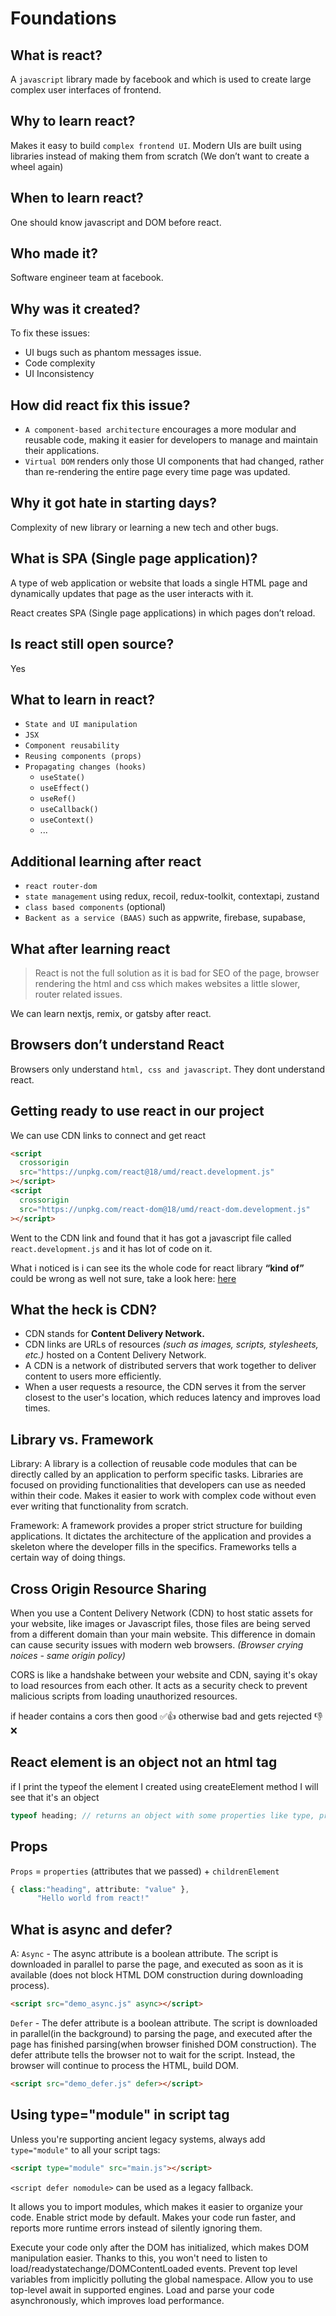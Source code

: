 # Foundations

## What is react?

A `javascript` library made by facebook and which is used to create large complex user interfaces of frontend.

## Why to learn react?

Makes it easy to build `complex frontend UI`. Modern UIs are built using libraries instead of making them from scratch (We don’t want to create a wheel again)

## When to learn react?

One should know javascript and DOM before react.

## Who made it?

Software engineer team at facebook.

## Why was it created?

To fix these issues:

- UI bugs such as phantom messages issue.
- Code complexity
- UI Inconsistency

## How did react fix this issue?

- `A component-based architecture` encourages a more modular and reusable code, making it easier for developers to manage and maintain their applications.
- `Virtual DOM` renders only those UI components that had changed, rather than re-rendering the entire page every time page was updated.

## Why it got hate in starting days?

Complexity of new library or learning a new tech and other bugs.

## What is SPA (Single page application)?

A type of web application or website that loads a single HTML page and dynamically updates that page as the user interacts with it.

React creates SPA (Single page applications) in which pages don’t reload.

## Is react still open source?

Yes

## What to learn in react?

- `State and UI manipulation`
- `JSX`
- `Component reusability`
- `Reusing components (props)`
- `Propagating changes (hooks)`
  - `useState()`
  - `useEffect()`
  - `useRef()`
  - `useCallback()`
  - `useContext()`
  - ...

## Additional learning after react

- `react router-dom`
- `state management` using redux, recoil, redux-toolkit, contextapi, zustand
- `class based components` (optional)
- `Backent as a service (BAAS)` such as appwrite, firebase, supabase,

## What after learning react

> React is not the full solution as it is bad for SEO of the page, browser rendering the html and css which makes websites a little slower, router related issues.

We can learn nextjs, remix, or gatsby after react.

## Browsers don’t understand React

Browsers only understand `html, css and javascript`. They dont understand react.

## Getting ready to use react in our project

We can use CDN links to connect and get react

```html
<script
  crossorigin
  src="https://unpkg.com/react@18/umd/react.development.js"
></script>
<script
  crossorigin
  src="https://unpkg.com/react-dom@18/umd/react-dom.development.js"
></script>
```

Went to the CDN link and found that it has got a javascript file called `react.development.js` and it has lot of code on it.

What i noticed is i can see its the whole code for react library **“kind of”** could be wrong as well not sure, take a look here: [here](https://unpkg.com/react@18/umd/react.development.js)

## What the heck is CDN?

- CDN stands for **Content Delivery Network.**
- CDN links are URLs of resources _(such as images, scripts, stylesheets, etc.)_ hosted on a Content Delivery Network.
- A CDN is a network of distributed servers that work together to deliver content to users more efficiently.
- When a user requests a resource, the CDN serves it from the server closest to the user's location, which reduces latency and improves load times.

## Library vs. Framework

Library: A library is a collection of reusable code modules that can be directly called by an application to perform specific tasks. Libraries are focused on providing functionalities that developers can use as needed within their code. Makes it easier to work with complex code without even ever writing that functionality from scratch.

Framework: A framework provides a proper strict structure for building applications. It dictates the architecture of the application and provides a skeleton where the developer fills in the specifics. Frameworks tells a certain way of doing things.

## Cross Origin Resource Sharing

When you use a Content Delivery Network (CDN) to host static assets for your website, like images or Javascript files, those files are being served from a different domain than your main website. This difference in domain can cause security issues with modern web browsers. _(Browser crying noices - same origin policy)_

CORS is like a handshake between your website and CDN, saying it's okay to load resources from each other. It acts as a security check to prevent malicious scripts from loading unauthorized resources.

if header contains a cors then good ✅👍 otherwise bad and gets rejected 👎❌

## React element is an object not an html tag

if I print the typeof the element I created using createElement method I will see that it's an object

```jsx
typeof heading; // returns an object with some properties like type, prop
```

## Props

`Props` = `properties` (attributes that we passed) + `childrenElement`

```jsx
{ class:"heading", attribute: "value" },
	  "Hello world from react!"
```

## What is async and defer?

A: `Async` - The async attribute is a boolean attribute. The script is downloaded in parallel to parse the page, and executed as soon as it is available (does not block HTML DOM construction during downloading process).

```html
<script src="demo_async.js" async></script>
```

`Defer` - The defer attribute is a boolean attribute. The script is downloaded in parallel(in the background) to parsing the page, and executed after the page has finished parsing(when browser finished DOM construction). The defer attribute tells the browser not to wait for the script. Instead, the browser will continue to process the HTML, build DOM.

```html
<script src="demo_defer.js" defer></script>
```

## Using type="module" in script tag
Unless you're supporting ancient legacy systems, always add `type="module"` to all your script tags:

```html
<script type="module" src="main.js"></script>
```

`<script defer nomodule>` can be used as a legacy fallback.

It allows you to import modules, which makes it easier to organize your code. Enable strict mode by default. Makes your code run faster, and reports more runtime errors instead of silently ignoring them. 

Execute your code only after the DOM has initialized, which makes DOM manipulation easier. Thanks to this, you won't need to listen to load/readystatechange/DOMContentLoaded events. Prevent top level variables from implicitly polluting the global namespace. Allow you to use top-level await in supported engines. Load and parse your code asynchronously, which improves load performance.
